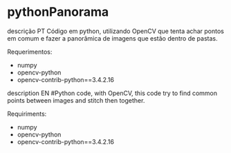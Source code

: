 # pythonPanorama
descrição PT
Código em python, utilizando OpenCV que tenta achar pontos em comum e fazer a panorâmica de imagens que estão dentro de pastas. 

Requerimentos:
 - numpy
 - opencv-python
 - opencv-contrib-python==3.4.2.16


description EN
#Python code, with OpenCV, this code try to find common points between images and stitch then together.

Requiriments:
 - numpy
 - opencv-python
 - opencv-contrib-python==3.4.2.16
